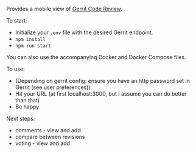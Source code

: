 Provides a mobile view of [Gerrit Code Review](https://www.gerritcodereview.com).

To start:
- Initialize your `.env` file with the desired Gerrit endpoint.
- `npm install`
- `npm run start`

You can also use the accompanying Docker and Docker Compose files.

To use:
- (Depending on gerrit config: ensure you have an http password set in Gerrit (see user preferences))
- Hit your URL (at first localhost:3000, but I assume you can do better
  than that)
- Be happy

Next steps:
- comments - view and add
- compare between revisions
- voting - view and add
